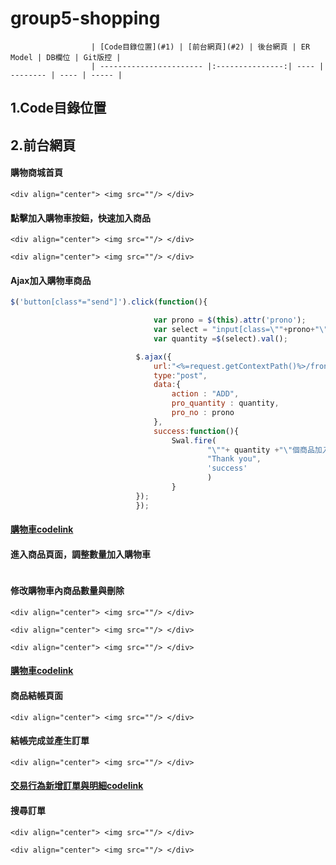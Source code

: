 # group5-shopping

                      | [Code目錄位置](#1) | [前台網頁](#2) | 後台網頁 | ER Model | DB欄位 | Git版控 |
                      | ----------------------- |:---------------:| ---- | -------- | ---- | ----- |


## <span id="1">1.Code目錄位置</span>

## <span id="2">2.前台網頁</span>

#### 購物商城首頁

`<div align="center"> <img src=""/> </div>`

#### 點擊加入購物車按鈕，快速加入商品

`<div align="center"> <img src=""/> </div>`

`<div align="center"> <img src=""/> </div>`

#### Ajax加入購物車商品

```js
$('button[class*="send"]').click(function(){

                                var prono = $(this).attr('prono');
                                var select = "input[class=\""+prono+"\"]";
                                var quantity =$(select).val();

                            $.ajax({
                                url:"<%=request.getContextPath()%>/front_end/shopping_product/shopping_product.do",
                                type:"post",
                                data:{
                                    action : "ADD",
                                    pro_quantity : quantity,
                                    pro_no : prono
                                },
                                success:function(){
                                    Swal.fire(
                                            "\""+ quantity +"\"個商品加入購物車成功!",
                                            "Thank you",
                                            'success'
                                            )
                                    }
                            });
                            });
```

#### [購物車codelink]()

#### 進入商品頁面，調整數量加入購物車

<div align="center"> <img src=""/> </div>

#### 修改購物車內商品數量與刪除

`<div align="center"> <img src=""/> </div>`

`<div align="center"> <img src=""/> </div>`

`<div align="center"> <img src=""/> </div>`

#### [購物車codelink]()

#### 商品結帳頁面

`<div align="center"> <img src=""/> </div>`

#### 結帳完成並產生訂單

`<div align="center"> <img src=""/> </div>`

#### [交易行為新增訂單與明細codelink]()

#### 搜尋訂單

`<div align="center"> <img src=""/> </div>`

`<div align="center"> <img src=""/> </div>`
